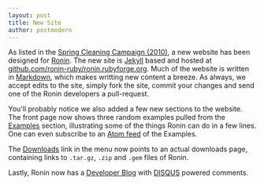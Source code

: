 ```yaml
---
layout: post
title: New Site
author: postmodern
---
```


As listed in the [Spring Cleaning Campaign (2010)](/blog/2010/01/12/spring-cleaning.html),
a new website has been designed for [Ronin](/). The new site is
[Jekyll](http://github.com/mojombo/jekyll) based and hosted at
[github.com/ronin-ruby/ronin.rubyforge.org](http://github.com/ronin-ruby/ronin.rubyforge.org). Much of the website is written in
[Markdown](http://daringfireball.net/projects/markdown/), which makes
writting new content a breeze. As always, we accept edits to the site,
simply fork the site, commit your changes and send one of the Ronin
developers a pull-request.

You'll probably notice we also added a few new sections to the website.
The front page now shows three random examples pulled from the
[Examples](/examples/) section, illustrating some of the things Ronin
can do in a few lines. One can even subscribe to an
[Atom feed](/examples/atom.xml) of the Examples.

The [Downloads](/downloads/) link in the menu now points to an actual
downloads page, containing links to `.tar.gz`, `.zip` and `.gem` files
of Ronin.

Lastly, Ronin now has a [Developer Blog](/blog/) with
[DISQUS](http://disqus.com/) powered comments.

